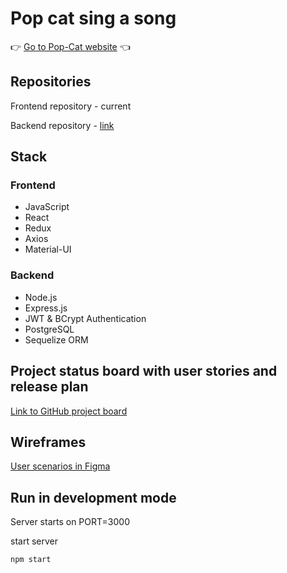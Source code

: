 # Pop cat sing a song
 👉 [Go to Pop-Cat website](https://pop-cat.netlify.app/) 👈

## Repositories

Frontend repository - current

Backend repository - [link](https://github.com/YanaTrifonova/pop_cat_server)

## Stack

### Frontend

- JavaScript
- React
- Redux
- Axios
- Material-UI

### Backend

- Node.js
- Express.js
- JWT & BCrypt Authentication
- PostgreSQL
- Sequelize ORM

## Project status board with user stories and release plan

[Link to GitHub project board](https://github.com/YanaTrifonova/pop_cat/projects/1)

## Wireframes

[User scenarios in Figma](https://www.figma.com/file/hJTSCDzAOvyKey14xBgKCz/POP-CAT-SING-A-SONG?node-id=0%3A1)

## Run in development mode

Server starts on PORT=3000

start server

```
npm start
```

